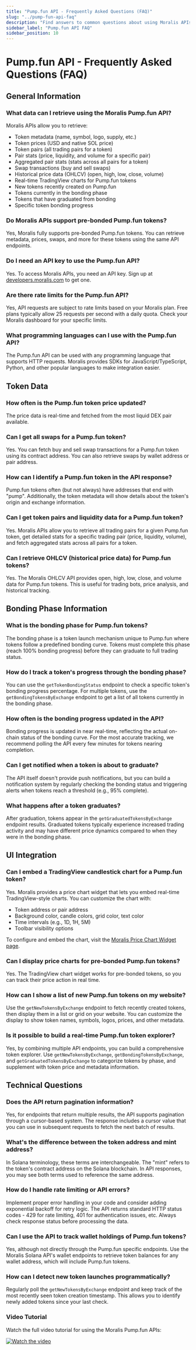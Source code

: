 ```yaml
---
title: "Pump.fun API - Frequently Asked Questions (FAQ)"
slug: "../pump-fun-api-faq"
description: "Find answers to common questions about using Moralis APIs for Pump.fun tokens."
sidebar_label: "Pump.fun API FAQ"
sidebar_position: 10
---
```


# Pump.fun API - Frequently Asked Questions (FAQ)

## General Information

### **What data can I retrieve using the Moralis Pump.fun API?**

Moralis APIs allow you to retrieve:

- Token metadata (name, symbol, logo, supply, etc.)
- Token prices (USD and native SOL price)
- Token pairs (all trading pairs for a token)
- Pair stats (price, liquidity, and volume for a specific pair)
- Aggregated pair stats (stats across all pairs for a token)
- Swap transactions (buy and sell swaps)
- Historical price data (OHLCV) (open, high, low, close, volume)
- Real-time TradingView charts for Pump.fun tokens
- New tokens recently created on Pump.fun
- Tokens currently in the bonding phase
- Tokens that have graduated from bonding
- Specific token bonding progress

### **Do Moralis APIs support pre-bonded Pump.fun tokens?**

Yes, Moralis fully supports pre-bonded Pump.fun tokens. You can retrieve metadata, prices, swaps, and more for these tokens using the same API endpoints.

### **Do I need an API key to use the Pump.fun API?**

Yes. To access Moralis APIs, you need an API key. Sign up at [developers.moralis.com](https://developers.moralis.com/) to get one.

### **Are there rate limits for the Pump.fun API?**

Yes, API requests are subject to rate limits based on your Moralis plan. Free plans typically allow 25 requests per second with a daily quota. Check your Moralis dashboard for your specific limits.

### **What programming languages can I use with the Pump.fun API?**

The Pump.fun API can be used with any programming language that supports HTTP requests. Moralis provides SDKs for JavaScript/TypeScript, Python, and other popular languages to make integration easier.

## Token Data

### **How often is the Pump.fun token price updated?**

The price data is real-time and fetched from the most liquid DEX pair available.

### **Can I get all swaps for a Pump.fun token?**

Yes. You can fetch buy and sell swap transactions for a Pump.fun token using its contract address. You can also retrieve swaps by wallet address or pair address.

### **How can I identify a Pump.fun token in the API response?**

Pump.fun tokens often (but not always) have addresses that end with "pump". Additionally, the token metadata will show details about the token's origin and exchange information.

### **Can I get token pairs and liquidity data for a Pump.fun token?**

Yes. Moralis APIs allow you to retrieve all trading pairs for a given Pump.fun token, get detailed stats for a specific trading pair (price, liquidity, volume), and fetch aggregated stats across all pairs for a token.

### **Can I retrieve OHLCV (historical price data) for Pump.fun tokens?**

Yes. The Moralis OHLCV API provides open, high, low, close, and volume data for Pump.fun tokens. This is useful for trading bots, price analysis, and historical tracking.

## Bonding Phase Information

### **What is the bonding phase for Pump.fun tokens?**

The bonding phase is a token launch mechanism unique to Pump.fun where tokens follow a predefined bonding curve. Tokens must complete this phase (reach 100% bonding progress) before they can graduate to full trading status.

### **How do I track a token's progress through the bonding phase?**

You can use the `getTokenBondingStatus` endpoint to check a specific token's bonding progress percentage. For multiple tokens, use the `getBondingTokensByExchange` endpoint to get a list of all tokens currently in the bonding phase.

### **How often is the bonding progress updated in the API?**

Bonding progress is updated in near real-time, reflecting the actual on-chain status of the bonding curve. For the most accurate tracking, we recommend polling the API every few minutes for tokens nearing completion.

### **Can I get notified when a token is about to graduate?**

The API itself doesn't provide push notifications, but you can build a notification system by regularly checking the bonding status and triggering alerts when tokens reach a threshold (e.g., 95% complete).

### **What happens after a token graduates?**

After graduation, tokens appear in the `getGraduatedTokensByExchange` endpoint results. Graduated tokens typically experience increased trading activity and may have different price dynamics compared to when they were in the bonding phase.

## UI Integration

### **Can I embed a TradingView candlestick chart for a Pump.fun token?**

Yes. Moralis provides a price chart widget that lets you embed real-time TradingView-style charts. You can customize the chart with:

- Token address or pair address
- Background color, candle colors, grid color, text color
- Time intervals (e.g., 1D, 1H, 5M)
- Toolbar visibility options

To configure and embed the chart, visit the [Moralis Price Chart Widget page](https://moralis.com/widgets/price-chart).

### **Can I display price charts for pre-bonded Pump.fun tokens?**

Yes. The TradingView chart widget works for pre-bonded tokens, so you can track their price action in real time.

### **How can I show a list of new Pump.fun tokens on my website?**

Use the `getNewTokensByExchange` endpoint to fetch recently created tokens, then display them in a list or grid on your website. You can customize the display to show token names, symbols, logos, prices, and other metadata.

### **Is it possible to build a real-time Pump.fun token explorer?**

Yes, by combining multiple API endpoints, you can build a comprehensive token explorer. Use `getNewTokensByExchange`, `getBondingTokensByExchange`, and `getGraduatedTokensByExchange` to categorize tokens by phase, and supplement with token price and metadata information.

## Technical Questions

### **Does the API return pagination information?**

Yes, for endpoints that return multiple results, the API supports pagination through a cursor-based system. The response includes a cursor value that you can use in subsequent requests to fetch the next batch of results.

### **What's the difference between the token address and mint address?**

In Solana terminology, these terms are interchangeable. The "mint" refers to the token's contract address on the Solana blockchain. In API responses, you may see both terms used to reference the same address.

### **How do I handle rate limiting or API errors?**

Implement proper error handling in your code and consider adding exponential backoff for retry logic. The API returns standard HTTP status codes - 429 for rate limiting, 401 for authentication issues, etc. Always check response status before processing the data.

### **Can I use the API to track wallet holdings of Pump.fun tokens?**

Yes, although not directly through the Pump.fun specific endpoints. Use the Moralis Solana API's wallet endpoints to retrieve token balances for any wallet address, which will include Pump.fun tokens.

### **How can I detect new token launches programmatically?**

Regularly poll the `getNewTokensByExchange` endpoint and keep track of the most recently seen token creation timestamp. This allows you to identify newly added tokens since your last check.

### **Video Tutorial**

Watch the full video tutorial for using the Moralis Pump.fun APIs:

[![Watch the video](https://img.youtube.com/vi/pHuqtseaxj8/0.jpg)](https://www.youtube.com/watch?v=pHuqtseaxj8)

